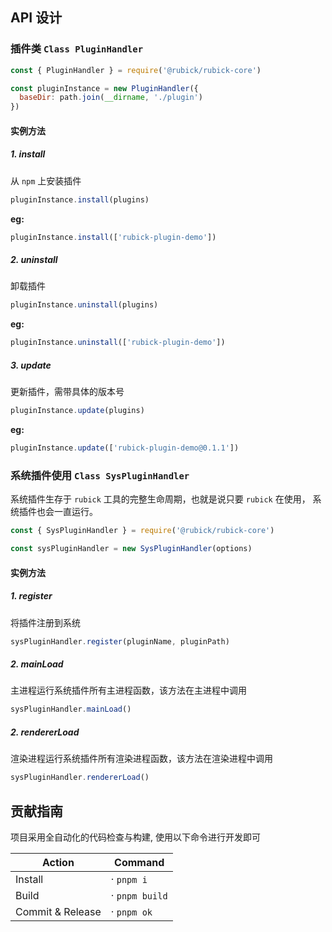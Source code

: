 ## API 设计

### 插件类 `Class PluginHandler`

```js
const { PluginHandler } = require('@rubick/rubick-core')

const pluginInstance = new PluginHandler({
  baseDir: path.join(__dirname, './plugin')
})
```

#### 实例方法

##### 1. install

从 `npm` 上安装插件

```js
pluginInstance.install(plugins)
```

**eg:**

```js
pluginInstance.install(['rubick-plugin-demo'])
```

##### 2. uninstall

卸载插件

```js
pluginInstance.uninstall(plugins)
```

**eg:**

```js
pluginInstance.uninstall(['rubick-plugin-demo'])
```

##### 3. update

更新插件，需带具体的版本号

```js
pluginInstance.update(plugins)
```

**eg:**

```js
pluginInstance.update(['rubick-plugin-demo@0.1.1'])
```

### 系统插件使用 `Class SysPluginHandler`

系统插件生存于 `rubick` 工具的完整生命周期，也就是说只要 `rubick` 在使用，
系统插件也会一直运行。

```js
const { SysPluginHandler } = require('@rubick/rubick-core')

const sysPluginHandler = new SysPluginHandler(options)
```

#### 实例方法

##### 1. register

将插件注册到系统

```js
sysPluginHandler.register(pluginName, pluginPath)
```

##### 2. mainLoad

主进程运行系统插件所有主进程函数，该方法在主进程中调用

```js
sysPluginHandler.mainLoad()
```

##### 2. rendererLoad

渲染进程运行系统插件所有渲染进程函数，该方法在渲染进程中调用

```js
sysPluginHandler.rendererLoad()
```

## 贡献指南

项目采用全自动化的代码检查与构建, 使用以下命令进行开发即可

| Action           | Command        |
| ---------------- | -------------- |
| Install          | · `pnpm i`     |
| Build            | · `pnpm build` |
| Commit & Release | · `pnpm ok`    |
